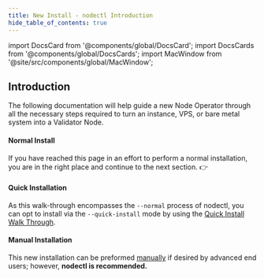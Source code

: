 ```yaml
---
title: New Install - nodectl Introduction
hide_table_of_contents: true
---
```

<intro-end />

import DocsCard from '@components/global/DocsCard';
import DocsCards from '@components/global/DocsCards';
import MacWindow from '@site/src/components/global/MacWindow';

<head>
  <title>Constellation Network automation with nodectl</title>
  <meta
    name="description"
    content="nodectl installation of new Node - Introduction"
  />
</head>

## Introduction

The following documentation will help guide a new Node Operator through all the necessary steps required to turn an instance, VPS, or bare metal system into a Validator Node.


#### Normal Install

If you have reached this page in an effort to perform a normal installation, you are in the right place and continue to the next section. 👉

#### Quick Installation

As this walk-through encompasses the `--normal` process of nodectl, you can opt to install via the `--quick-install` mode by using the [Quick Install Walk Through](/validate/automated/quickInstall/nodectlQInstallIntro).

#### Manual Installation

This new installation can be preformed [manually](/validate/manual/manual-install-getting-started) if desired by advanced end users; however, **nodectl is recommended.**
